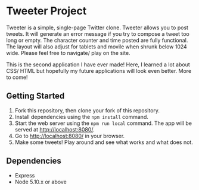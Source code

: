 # Tweeter Project

Tweeter is a simple, single-page Twitter clone. Tweeter allows you to post tweets. It will generate an error message if you try to compose a tweet too long or empty. The character counter and time posted are fully functional. The layout will also adjust for tablets and movile when shrunk below 1024 wide. Please feel free to navigate/ play on the site.

This is the second application I have ever made! Here, I learned a lot about CSS/ HTML but hopefully my future applications will look even better. More to come!

## Getting Started

1. Fork this repository, then clone your fork of this repository.
2. Install dependencies using the `npm install` command.
3. Start the web server using the `npm run local` command. The app will be served at <http://localhost:8080/>.
4. Go to <http://localhost:8080/> in your browser.
5. Make some tweets! Play around and see what works and what does not.

## Dependencies

- Express
- Node 5.10.x or above
